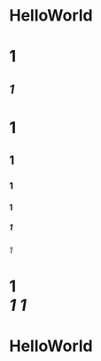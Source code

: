  
# HelloWorld
# 1
*1*
---   
# 1 
## 1 
### 1
#### 1
##### 1
###### 1

**1**  
*1*
***1***   
==== 
# HelloWorld 
 
 

